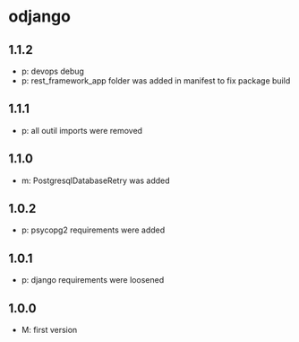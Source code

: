 # odjango

## 1.1.2
* p: devops debug
* p: rest_framework_app folder was added in manifest to fix package build

## 1.1.1
* p: all outil imports were removed

## 1.1.0
* m: PostgresqlDatabaseRetry was added

## 1.0.2
* p: psycopg2 requirements were added

## 1.0.1
* p: django requirements were loosened

## 1.0.0
* M: first version
